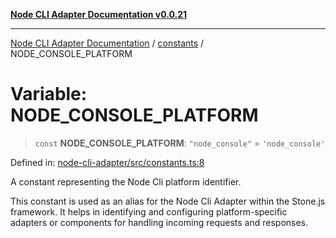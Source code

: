 [**Node CLI Adapter Documentation v0.0.21**](../../README.md)

***

[Node CLI Adapter Documentation](../../modules.md) / [constants](../README.md) / NODE\_CONSOLE\_PLATFORM

# Variable: NODE\_CONSOLE\_PLATFORM

> `const` **NODE\_CONSOLE\_PLATFORM**: `"node_console"` = `'node_console'`

Defined in: [node-cli-adapter/src/constants.ts:8](https://github.com/stonemjs/node-cli-adapter/blob/8aa5733b805725e9383f05513594f3738beb3cb2/src/constants.ts#L8)

A constant representing the Node Cli platform identifier.

This constant is used as an alias for the Node Cli Adapter within the Stone.js framework.
It helps in identifying and configuring platform-specific adapters or components for handling
incoming requests and responses.
